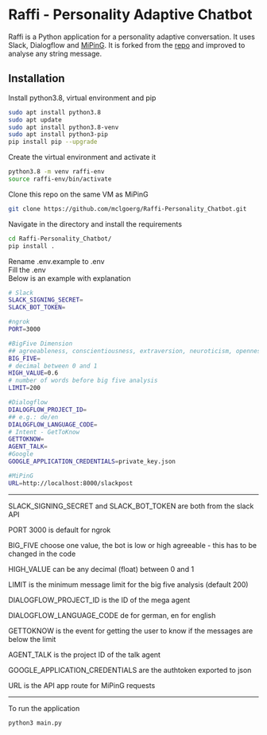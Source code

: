 # Raffi - Personality Adaptive Chatbot

Raffi is a Python application for a personality adaptive conversation.
It uses Slack, Dialogflow and [MiPinG](https://github.com/mclgoerg/MiningPersonalityInGerman). It is forked from the
[repo](https://github.com/iUssel/MiningPersonalityInGerman) and improved to analyse any string message.

## Installation

Install python3.8, virtual environment and pip

```bash
sudo apt install python3.8
sudo apt update
sudo apt install python3.8-venv
sudo apt install python3-pip
pip install pip --upgrade
```

Create the virtual environment and activate it
```bash
python3.8 -m venv raffi-env
source raffi-env/bin/activate
```
Clone this repo on the same VM as MiPinG

```bash
git clone https://github.com/mclgoerg/Raffi-Personality_Chatbot.git
```

Navigate in the directory and install the requirements
```bash
cd Raffi-Personality_Chatbot/
pip install .
```

Rename .env.example to .env  
Fill the .env  
Below is an example with explanation

```bash
# Slack
SLACK_SIGNING_SECRET=
SLACK_BOT_TOKEN=

#ngrok
PORT=3000

#BigFive Dimension
## agreeableness, conscientiousness, extraversion, neuroticism, openness
BIG_FIVE=
# decimal between 0 and 1
HIGH_VALUE=0.6
# number of words before big five analysis
LIMIT=200

#Dialogflow
DIALOGFLOW_PROJECT_ID=
## e.g.: de/en
DIALOGFLOW_LANGUAGE_CODE=
# Intent - GetToKnow
GETTOKNOW=
AGENT_TALK=
#Google
GOOGLE_APPLICATION_CREDENTIALS=private_key.json

#MiPinG
URL=http://localhost:8000/slackpost

```
---
SLACK_SIGNING_SECRET and SLACK_BOT_TOKEN are both from the slack API  

PORT 3000 is default for ngrok  

BIG_FIVE choose one value, the bot is low or high agreeable - this has to be changed in the code  

HIGH_VALUE can be any decimal (float) between 0 and 1

LIMIT is the minimum message limit for the big five analysis (default 200)  

DIALOGFLOW_PROJECT_ID is the ID of the mega agent  

DIALOGFLOW_LANGUAGE_CODE de for german, en for english  

GETTOKNOW is the event for getting the user to know if the messages are below the limit

AGENT_TALK is the project ID of the talk agent  

GOOGLE_APPLICATION_CREDENTIALS are the authtoken exported to json

URL is the API app route for MiPinG requests

---
To run the application
```bash
python3 main.py
```
